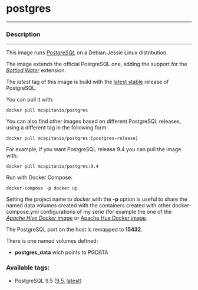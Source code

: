 # **postgres**
___

### Description
___

This image runs [*PostgreSQL*](https://www.postgresql.org/) on a Debian Jessie Linux distribution.

The image extends the official PostgreSQL one, adding the support for the [*Bottled Water*](https://github.com/confluentinc/bottledwater-pg)  extension.

The *latest* tag of this image is build with the [latest stable](https://www.postgresql.org/) release of PostgreSQL.

You can pull it with:

    docker pull mcapitanio/postgres


You can also find other images based on different PostgreSQL releases, using a different tag in the following form:

    docker pull mcapitanio/postgres:[postgres-release]


For example, if you want PostgreSQL release 9.4 you can pull the image with:

    docker pull mcapitanio/postgres:9.4


Run with Docker Compose:

    docker-compose -p docker up

Setting the project name to *docker* with the **-p** option is useful to share the named data volumes created with the containers created with other docker-compose.yml configurations of my serie (for example the one of the [*Apache Hive Docker image*](https://hub.docker.com/r/mcapitanio/hive/) or [Apache Hue Docker image](https://hub.docker.com/r/mcapitanio/hue/).

The PostgreSQL port on the host is remapped to **15432**.

There is one named volumes defined:

- **postgres_data** wich points to PGDATA

### Available tags:

- PostgreSQL 9.5 ([9.5](https://github.com/mcapitanio/docker-postgres/blob/9.5/Dockerfile), [latest](https://github.com/mcapitanio/docker-postgres/blob/latest/Dockerfile))
